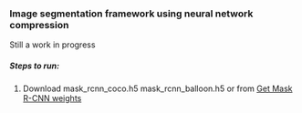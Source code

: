 ### Image segmentation framework using neural network compression

Still a work in progress


##### Steps to run:
1. Download mask_rcnn_coco.h5 mask_rcnn_balloon.h5 or from [Get Mask R-CNN weights](https://github.com/matterport/Mask_RCNN/releases)
